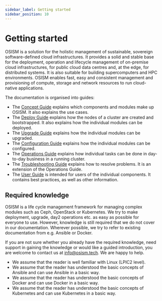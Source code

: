 ```yaml
---
sidebar_label: Getting started
sidebar_position: 10
---
```


# Getting started

OSISM is a solution for the holistic management of sustainable, sovereign
software-defined cloud infrastructures. It provides a solid and stable base
for the deployment, operation and lifecycle management of on-premise cloud
infrastructures, for public cloud data centres and, at the edge,
for distributed systems. It is also suitable for building supercomputers and HPC
environments. OSISM enables fast, easy and consistent management and provisioning
of compute, storage and network resources to run cloud-native applications.

The documentation is organised into guides:

* The [Concept Guide](./guides/concept-guide/) explains which components and modules make up OSISM. It also
  explains the use cases.
* The [Deploy Guide](./guides/deploy-guide/) explains how the nodes of a cluster are created and bootstrapped.
  It also explains how the individual modules can be deployed.
* The [Upgrade Guide](./guides/upgrade-guide/) explains how the individual modules can be upgraded.
* The [Configuration Guide](./guides/configuration-guide/) explains how the individual modules can be
  configured.
* The [Operations Guide](./guides/operations-guide/) explains how individual tasks can be done in
  day-to-day business in a running cluster.
* The [Troubleshooting Guide](./guides/troubleshooting-guide/) explains how to resolve problems.
  It is an extension of the Operations Guide.
* The [User Guide](./guides/user-guide/) is intended for users of the individual components. It contains
  best practices, as well as other information.

## Required knowledge

OSISM is a life cycle management framework for managing complex modules such as Ceph,
OpenStack or Kubernetes. We try to make deployment, upgrade, day2 operations etc. as
easy as possible for everyone to use. However, knowledge is still required that we do
not cover in our documentation. Wherever possible, we try to refer to existing documentation
from e.g. Ansible or Docker.

If you are not sure whether you already have the required knowledge, need support in
gaining the knowledge or would like a guided introduction, you are welcome to contact
us at [info@osism.tech](mailto:info@osism.tech). We are happy to help.

* We assume that the reader is well familiar with Linux (LPIC2 level).
* We assume that the reader has understood the basic concepts of Ansible
  and can use Ansible in a basic way.
* We assume that the reader has understood the basic concepts of Docker
  and can use Docker in a basic way.
* We assume that the reader has understood the basic concepts of Kubernetes
  and can use Kubernetes in a basic way.
